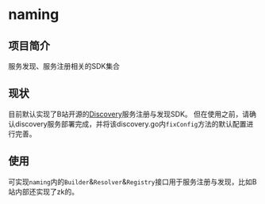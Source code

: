 # naming

## 项目简介

服务发现、服务注册相关的SDK集合

## 现状

目前默认实现了B站开源的[Discovery](https://github.com/zongshuai/discovery)服务注册与发现SDK。
但在使用之前，请确认discovery服务部署完成，并将该discovery.go内`fixConfig`方法的默认配置进行完善。

## 使用

可实现`naming`内的`Builder`&`Resolver`&`Registry`接口用于服务注册与发现，比如B站内部还实现了zk的。
